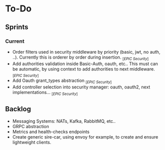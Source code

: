 # To-Do

## Sprints

### Current

- Order filters used in security middleware by priority (basic, jwt, no auth, ..). Currently this is orderer by order during insertion. <sub>[*EPIC Security*]<sub>
- Add authorities validation inside Basic-Auth, oauth, etc.. This must can be automatic, by using context to add authorities to next middleware.  <sub>[*EPIC Security*]<sub>
- Add Oauth grant_types abstraction  <sub>[*EPIC Security*]<sub>
- Add controller selection into security manager: oauth, oauth2, next implementations...  <sub>[*EPIC Security*]<sub>

## Backlog

- Messaging Systems: NATs, Kafka, RabbitMQ, etc..
- GRPC abstraction
- Metrics and health-checks endpoints
- Create generic sire-car, using envoy for example, to create and ensure lightweight clients.